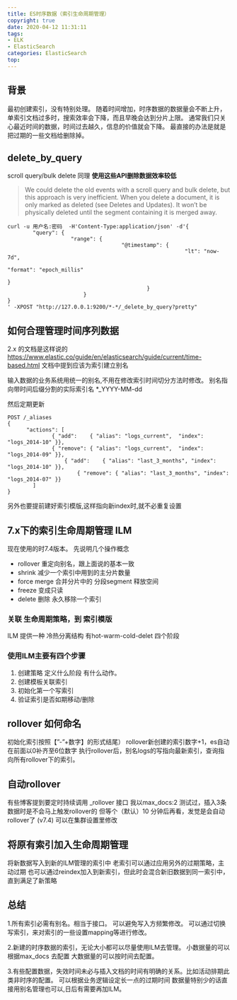 ```yaml
---
title: ES时序数据（索引生命周期管理）
copyright: true
date: 2020-04-12 11:31:11
tags: 
- ELK 
- ElasticSearch
categories: ElasticSearch
top:
---
```

## 背景
最初创建索引，没有特别处理。
随着时间增加，时序数据的数据量会不断上升，单索引文档过多时，搜索效率会下降，而且早晚会达到分片上限。
通常我们只关心最近时间的数据，时间过去越久，信息的价值就会下降。
最直接的办法是就是把过期的一些文档给删除掉。

## delete_by_query
scroll query/bulk delete 同理
**使用这些API删除数据效率较低**

>We could delete the old events with a scroll query and bulk delete, but this approach is very inefficient. When you delete a document, it is only marked as deleted (see Deletes and Updates). It won’t be physically deleted until the segment containing it is merged away.

```
curl -u 用户名:密码  -H'Content-Type:application/json' -d'{
        "query": {
                    "range": {
                                    "@timestamp": {
                                                        "lt": "now-7d",
                                                                            "format": "epoch_millis"
                                                                                            }
                                            }
                        }
}
' -XPOST "http://127.0.0.1:9200/*-*/_delete_by_query?pretty"
```

## 如何合理管理时间序列数据
2.x 的文档是这样说的
https://www.elastic.co/guide/en/elasticsearch/guide/current/time-based.html
文档中提到应该为索引建立别名

输入数据的业务系统用统一的别名,不用在修改索引时间切分方法时修改。
别名指向带时间后缀分割的实际索引名
\*\_YYYY-MM-dd

然后定期更新
```
POST /_aliases
{
      "actions": [
              { "add":    { "alias": "logs_current",  "index": "logs_2014-10" }}, 
              { "remove": { "alias": "logs_current",  "index": "logs_2014-09" }}, 
                  { "add":    { "alias": "last_3_months", "index": "logs_2014-10" }}, 
                      { "remove": { "alias": "last_3_months", "index": "logs_2014-07" }}  
        ]
}
```

另外也要提前建好索引模版,这样指向新index时,就不必重复设置 
## 7.x下的索引生命周期管理 ILM
现在使用的时7.4版本。
先说明几个操作概念
- rollover 重定向别名，跟上面说的基本一致
- shrink 减少一个索引中用到的主分片数量 
- force merge 合并分片中的 分段segment 释放空间
- freeze 变成只读
- delete 删除 永久移除一个索引

### 关联 生命周期策略，到 索引模版
ILM 提供一种 冷热分离结构
有hot-warm-cold-delet 四个阶段

### 使用ILM主要有四个步骤
1. 创建策略 定义什么阶段 有什么动作。
2. 创建模板关联索引
3. 初始化第一个写索引
4. 验证索引是否如期移动/删除

## rollover 如何命名
初始化索引按照【”-”+数字】的形式结尾）
rollover新创建的索引数字+1，es自动在前面以0补齐至6位数字
执行rollover后，别名logs的写指向最新索引，查询指向所有rollover下的索引。

## 自动rollover
有些博客提到要定时持续调用 \_rollover 接口
我以max_docs:2 测试过，插入3条数据时是不会马上触发rollover的
但等个（默认）10 分钟后再看，发觉是会自动rollover了 (v7.4)
    可以在集群设置里修改


## 将原有索引加入生命周期管理
将新数据写入到新的ILM管理的索引中
老索引可以通过应用另外的过期策略，主动过期
也可以通过reindex加入到新索引，但此时会混合新旧数据到同一索引中，直到满足了新策略

## 总结
1.所有索引必需有别名。相当于接口。
    可以避免写入方频繁修改。
    可以通过切换写索引，来对索引的一些设置mapping等进行修改。

2.新建的时序数据的索引，无论大小都可以尽量使用ILM去管理。
    小数据量的可以根据max_docs 去配置
    大数据量的可以按时间去配置。

3.有些配置数据，失效时间未必与插入文档的时间有明确的关系。比如活动排期此类非时序的配置。
    可以根据业务逻辑设定长一点的过期时间
    数据量特别少的话直接用别名管理也可以,日后有需要再加ILM。







